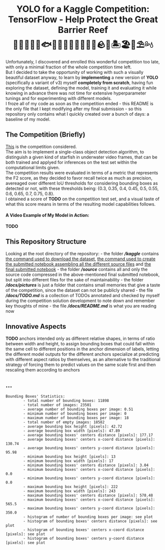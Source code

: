 <h1 align="center">
    YOLO for a Kaggle Competition:<br>
    TensorFlow - Help Protect the Great Barrier Reef<br>
    🦈🐬🦭🐳🐋🐟🐠🐡🦑🐙🦐🦞🦀🐚🪨🌊🏝️🏖️🐢⛱️💦💧
</h1>

Unfortunately, I discovered and enrolled this wonderful competition too late, with only a minimal fraction of the whole competition time left.<br>
But I decided to take the opportunity of working with such a visually beautiful dataset anyway, to learn by **implementing** a new version of **YOLO** (specifically a variant of v3) myself **completely from scratch**, having fun exploring the dataset, defining the model, training it and evaluating it while knowing in advance there was not time for extensive hyperparameter tunings and for experimenting with different models.<br>
I froze all of my code as soon as the competition ended - this README is the only file that I kept modifying after my final submission - so this repository only contains what I quickly created over a bunch of days: a baseline of my model.<br>


## The Competition (Briefly)

[This](https://www.kaggle.com/c/tensorflow-great-barrier-reef) is the competition considered.<br>
The aim is to implement a single-class object detection algorithm, to distinguish a given kind of starfish in underwater video frames, that can be both trained and applyed for inferences on the test set within the computational limits given.<br>
The competition results were evaluated in terms of a metric that represents the F2 score, as they decided to favor recall twice as much as precision, avereaged over different IoU thresholds for considering bounding boxes as detected or not, with these thresholds being: {0.3, 0.35, 0.4, 0.45, 0.5, 0.55, 0.6, 0.65, 0.7, 0.75, 0.8}.<br>
I obtained a score of **TODO** on the competition test set, and a visual taste of what this score means in terms of the resulting model capabilities follows.<br>

#### A Video Example of My Model in Action:
**TODO**


## This Repository Structure

Looking at the root directory of the repository:
    - the folder ***/kaggle*** contains [the command used to download the dataset](...), [the command used to create the submitted notebook assembling all the different source files](...) and [the final submitted notebook](...)
    - the folder ***/source*** contains all and only the source code compressed in the above-mentioned final submitted notebook, but split into different files for the sake of maintainability
    - the folder ***/docs/pictures*** is just a folder that contains small memories that give a taste of the competition, since the dataset can not be publicly shared
    - the file ***/docs/TODO.md*** is a collection of TODOs annotated and checked by myself during the competition solution development to note down and remember key thoughts of mine
    - the file ***/docs/README.md*** is what you are reading now


## Innovative Aspects

**TODO** anchors intended only as different relative shapes, in terms of ratio between width and height, to assign bounding boxes that could fall within the same cell to different positions in the anchor dimension of labels, letting the different model outputs for the different anchors specialize at predicting with different aspect ratios by themselves, as an alternative to the traditional strategy of forcing them to predict values on the same scale first and then rescaling them according to anchors


## ...

```
Bounding Boxes' Statistics:
        - total number of bounding boxes: 11898
        - total number of images: 23501
        - average number of bounding boxes per image: 0.51
        - minimum number of bounding boxes per image: 0
        - maximum number of bounding boxes per image: 18
        - total number of empty images: 18582
        - average bounding box height [pixels]: 42.72
        - average bounding box width [pixels]: 47.89
        - average bounding boxes' centers distance [pixels]: 177.17
        - average bounding boxes' centers x-coord distance [pixels]: 130.74
        - average bounding boxes' centers y-coord distance [pixels]: 95.98
        - minimum bounding box height [pixels]: 13
        - minimum bounding box width [pixels]: 17
        - minimum bounding boxes' centers distance [pixels]: 3.04
        - minimum bounding boxes' centers x-coord distance [pixels]: 0.0
        - minimum bounding boxes' centers y-coord distance [pixels]: 0.0
        - maximum bounding box height [pixels]: 222
        - maximum bounding box width [pixels]: 243
        - maximum bounding boxes' centers distance [pixels]: 578.48
        - maximum bounding boxes' centers x-coord distance [pixels]: 565.5
        - maximum bounding boxes' centers y-coord distance [pixels]: 350.0
        - histogram of number of bounding boxes per image: see plot
        - histogram of bounding boxes' centers distance [pixels]: see plot
        - histogram of bounding boxes' centers x-coord distance [pixels]: see plot
        - histogram of bounding boxes' centers y-coord distance [pixels]: see plot
```

